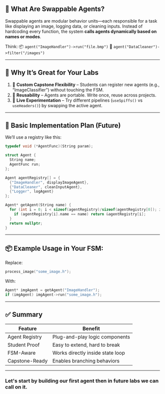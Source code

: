 

## 🧠 What Are Swappable Agents?

Swappable agents are modular behavior units—each responsible for a task like displaying an image, logging data, or cleaning inputs. Instead of hardcoding every function, the system **calls agents dynamically based on names or modes**.

Think:
📦 `agent("ImageHandler")->run("file.bmp")`
🧽 `agent("DataCleaner")->filter("/images")`

---

## 🔁 Why It’s Great for Your Labs

1. 🔧 **Custom Capstone Flexibility** – Students can register new agents (e.g., “ImageClassifier”) without touching the FSM.
2. 🧱 **Reusability** – Agents are portable. Write once, reuse across projects.
3. 🧪 **Live Experimentation** – Try different pipelines (`useSpiffs()` vs `useHeaders()`) by swapping the active agent.

---

## 🧩 Basic Implementation Plan (Future)

We’ll use a registry like this:

```cpp
typedef void (*AgentFunc)(String param);

struct Agent {
  String name;
  AgentFunc run;
};

Agent agentRegistry[] = {
  {"ImageHandler", displayImageAgent},
  {"DataCleaner", cleanInputAgent},
  {"Logger", logAgent}
};

Agent* getAgent(String name) {
  for (int i = 0; i < sizeof(agentRegistry)/sizeof(agentRegistry[0]); i++) {
    if (agentRegistry[i].name == name) return &agentRegistry[i];
  }
  return nullptr;
}
```

---

## 📦 Example Usage in Your FSM:

Replace:

```cpp
process_image("some_image.h");
```

With:

```cpp
Agent* imgAgent = getAgent("ImageHandler");
if (imgAgent) imgAgent->run("some_image.h");
```

---

## ✅ Summary

| Feature        | Benefit                          |
| -------------- | -------------------------------- |
| Agent Registry | Plug-and-play logic components   |
| Student Proof  | Easy to extend, hard to break    |
| FSM-Aware      | Works directly inside state loop |
| Capstone-Ready | Enables branching behaviors      |

---

### Let's start by building our first agent then in future labs  we can call on it.
